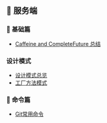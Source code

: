 
##  👑 服务端

### 📣 基础篇

+ [Caffeine and CompleteFuture 总结](server/Caffeine和CompleteFuture实际应用总结.md)
### 设计模式
+ [设计模式总览](design_model/设计模式总览.md)
+ [工厂方法模式](design_model/工厂方法模式.md)

### 📣 命令篇
+ [Git常用命令](order/git.md)
